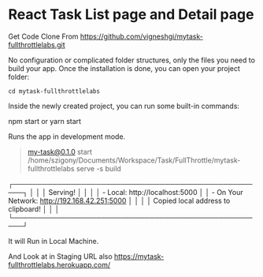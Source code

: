 # React Task List page and Detail page 

Get Code Clone From 
     https://github.com/vigneshgi/mytask-fullthrottlelabs.git
     
  No configuration or complicated folder structures, only the files you need to build your app.
  Once the installation is done, you can open your project folder:
    
    cd mytask-fullthrottlelabs
    
 
 Inside the newly created project, you can run some built-in commands:

  npm start or yarn start
  
  Runs the app in development mode.
  
  > my-task@0.1.0 start /home/szigony/Documents/Workspace/Task/FullThrottle/mytask-fullthrottlelabs
  > serve -s build


   ┌────────────────────────────────────────────────────┐
   │                                                    │
   │   Serving!                                         │
   │                                                    │
   │   - Local:            http://localhost:5000        │
   │   - On Your Network:  http://192.168.42.251:5000   │
   │                                                    │
   │   Copied local address to clipboard!               │
   │                                                    │
   └────────────────────────────────────────────────────┘
   
   
   It  will Run in Local Machine.
   
   
   And Look at  in  Staging  URL  also 
        https://mytask-fullthrottlelabs.herokuapp.com/
          
